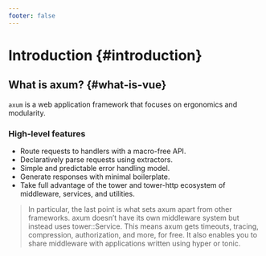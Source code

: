 ```yaml
---
footer: false
---
```


# Introduction {#introduction}

## What is axum? {#what-is-vue}

`axum` is a web application framework that focuses on ergonomics and modularity.

### High-level features
  - Route requests to handlers with a macro-free API.
  - Declaratively parse requests using extractors.
  - Simple and predictable error handling model.
  - Generate responses with minimal boilerplate.
  - Take full advantage of the tower and tower-http ecosystem of middleware, services, and utilities.

> In particular, the last point is what sets axum apart from other frameworks. axum doesn’t have its own middleware system but instead uses tower::Service. This means axum gets timeouts, tracing, compression, authorization, and more, for free. It also enables you to share middleware with applications written using hyper or tonic.